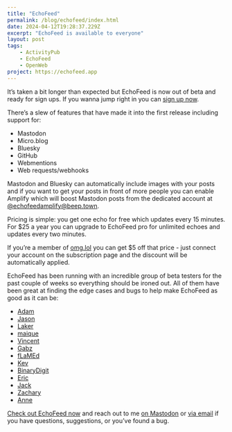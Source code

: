 ```yaml
---
title: "EchoFeed"
permalink: /blog/echofeed/index.html
date: 2024-04-12T19:28:37.229Z
excerpt: "EchoFeed is available to everyone"
layout: post
tags:
    - ActivityPub
    - EchoFeed
    - OpenWeb
project: https://echofeed.app
---
```


It’s taken a bit longer than expected but EchoFeed is now out of beta and ready for sign ups. If you wanna jump right in you can [sign up now](https://echofeed.app/register). 

There’s a slew of features that have made it into the first release including support for:

- Mastodon
- Micro.blog
- Bluesky
- GitHub
- Webmentions
- Web requests/webhooks

Mastodon and Bluesky can automatically include images with your posts and if you want to get your posts in front of more people you can enable Amplify which will boost Mastodon posts from the dedicated account at [@echofeedamplify@beep.town](https://beep.town/@echofeedamplify). 

Pricing is simple: you get one echo for free which updates every 15 minutes. For $25 a year you can upgrade to EchoFeed pro for unlimited echoes and updates every two minutes. 

If you’re a member of [omg.lol](https://home.omg.lol/referred-by/robb) you can get $5 off that price - just connect your account on the subscription page and the discount will be automatically applied. 

EchoFeed has been running with an incredible group of beta testers for the past couple of weeks so everything should be ironed out. All of them have been great at finding the edge cases and bugs to help make EchoFeed as good as it can be:

- [Adam](https://neatnik.net)
- [Jason]([https://grepjson](https://grepjason.sh/))
- [Laker](https://laker.tech/)
- [maique](https://maique.eu/)
- [Vincent](https://vincentritter.com/)
- [Gabz](https://gabz.blog/)
- [fLaMEd](https://flamedfury.com/)
- [Kev](https://kevquirk.com/)
- [BinaryDigit](https://binarydigit.cafe/)
- [Eric](https://ericmwalk.blog/)
- [Jack](https://jack.is/)
- [Zachary](https://alpine.omg.lol/)
- [Anne](https://anniegreens.lol/)

[Check out EchoFeed now](https://echofeed.app) and reach out to me [on Mastodon](https://social.lol/@robb) or [via email](mailto:hello@echofeed.app) if you have questions, suggestions, or you’ve found a bug.